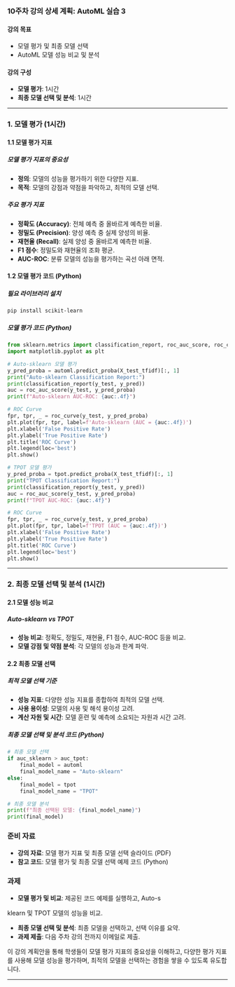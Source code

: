 ### 10주차 강의 상세 계획: AutoML 실습 3

#### 강의 목표
- 모델 평가 및 최종 모델 선택
- AutoML 모델 성능 비교 및 분석

#### 강의 구성
- **모델 평가**: 1시간
- **최종 모델 선택 및 분석**: 1시간

---

### 1. 모델 평가 (1시간)

#### 1.1 모델 평가 지표

##### 모델 평가 지표의 중요성
- **정의**: 모델의 성능을 평가하기 위한 다양한 지표.
- **목적**: 모델의 강점과 약점을 파악하고, 최적의 모델 선택.

##### 주요 평가 지표
- **정확도 (Accuracy)**: 전체 예측 중 올바르게 예측한 비율.
- **정밀도 (Precision)**: 양성 예측 중 실제 양성의 비율.
- **재현율 (Recall)**: 실제 양성 중 올바르게 예측한 비율.
- **F1 점수**: 정밀도와 재현율의 조화 평균.
- **AUC-ROC**: 분류 모델의 성능을 평가하는 곡선 아래 면적.

#### 1.2 모델 평가 코드 (Python)

##### 필요 라이브러리 설치
```bash
pip install scikit-learn
```

##### 모델 평가 코드 (Python)
```python
from sklearn.metrics import classification_report, roc_auc_score, roc_curve
import matplotlib.pyplot as plt

# Auto-sklearn 모델 평가
y_pred_proba = automl.predict_proba(X_test_tfidf)[:, 1]
print("Auto-sklearn Classification Report:")
print(classification_report(y_test, y_pred))
auc = roc_auc_score(y_test, y_pred_proba)
print(f"Auto-sklearn AUC-ROC: {auc:.4f}")

# ROC Curve
fpr, tpr, _ = roc_curve(y_test, y_pred_proba)
plt.plot(fpr, tpr, label=f'Auto-sklearn (AUC = {auc:.4f})')
plt.xlabel('False Positive Rate')
plt.ylabel('True Positive Rate')
plt.title('ROC Curve')
plt.legend(loc='best')
plt.show()

# TPOT 모델 평가
y_pred_proba = tpot.predict_proba(X_test_tfidf)[:, 1]
print("TPOT Classification Report:")
print(classification_report(y_test, y_pred))
auc = roc_auc_score(y_test, y_pred_proba)
print(f"TPOT AUC-ROC: {auc:.4f}")

# ROC Curve
fpr, tpr, _ = roc_curve(y_test, y_pred_proba)
plt.plot(fpr, tpr, label=f'TPOT (AUC = {auc:.4f})')
plt.xlabel('False Positive Rate')
plt.ylabel('True Positive Rate')
plt.title('ROC Curve')
plt.legend(loc='best')
plt.show()
```

---

### 2. 최종 모델 선택 및 분석 (1시간)

#### 2.1 모델 성능 비교

##### Auto-sklearn vs TPOT
- **성능 비교**: 정확도, 정밀도, 재현율, F1 점수, AUC-ROC 등을 비교.
- **모델 강점 및 약점 분석**: 각 모델의 성능과 한계 파악.

#### 2.2 최종 모델 선택

##### 최적 모델 선택 기준
- **성능 지표**: 다양한 성능 지표를 종합하여 최적의 모델 선택.
- **사용 용이성**: 모델의 사용 및 해석 용이성 고려.
- **계산 자원 및 시간**: 모델 훈련 및 예측에 소요되는 자원과 시간 고려.

##### 최종 모델 선택 및 분석 코드 (Python)
```python
# 최종 모델 선택
if auc_sklearn > auc_tpot:
    final_model = automl
    final_model_name = "Auto-sklearn"
else:
    final_model = tpot
    final_model_name = "TPOT"

# 최종 모델 분석
print(f"최종 선택된 모델: {final_model_name}")
print(final_model)
```

### 준비 자료
- **강의 자료**: 모델 평가 지표 및 최종 모델 선택 슬라이드 (PDF)
- **참고 코드**: 모델 평가 및 최종 모델 선택 예제 코드 (Python)

### 과제
- **모델 평가 및 비교**: 제공된 코드 예제를 실행하고, Auto-s

klearn 및 TPOT 모델의 성능을 비교.
- **최종 모델 선택 및 분석**: 최종 모델을 선택하고, 선택 이유를 요약.
- **과제 제출**: 다음 주차 강의 전까지 이메일로 제출.

이 강의 계획안을 통해 학생들이 모델 평가 지표의 중요성을 이해하고, 다양한 평가 지표를 사용해 모델 성능을 평가하며, 최적의 모델을 선택하는 경험을 쌓을 수 있도록 유도합니다.

---
